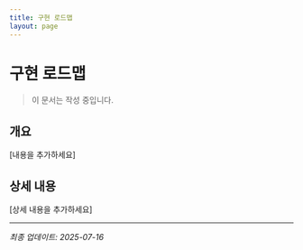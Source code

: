 ```yaml
---
title: 구현 로드맵
layout: page
---
```


# 구현 로드맵

> 이 문서는 작성 중입니다.

## 개요

[내용을 추가하세요]

## 상세 내용

[상세 내용을 추가하세요]

---

*최종 업데이트: 2025-07-16*

